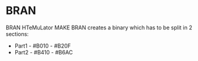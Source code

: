 # BRAN
BRAN HTeMuLator
MAKE BRAN creates a binary which has to be split in 2 sections:
* Part1 - #B010 - #B20F
* Part2 - #B410 - #B6AC
